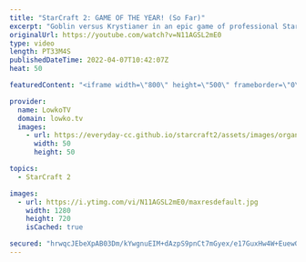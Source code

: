 ```yaml
---
title: "StarCraft 2: GAME OF THE YEAR! (So Far)"
excerpt: "Goblin versus Krystianer in an epic game of professional StarCraft 2. It's a bit early to call it the best game of SC2 of this year already, but it surely is the best so far. In this Protoss versus Protoss neither player ever manages to secure a solid economy so an intense micro battle is the only option."
originalUrl: https://youtube.com/watch?v=N11AGSL2mE0
type: video
length: PT33M4S
publishedDateTime: 2022-04-07T10:42:07Z
heat: 50

featuredContent: "<iframe width=\"800\" height=\"500\" frameborder=\"0\" src=\"https://www.youtube.com/embed/N11AGSL2mE0\" allow=\"accelerometer; autoplay; encrypted-media; gyroscope; picture-in-picture\" allowfullscreen></iframe>"

provider:
  name: LowkoTV
  domain: lowko.tv
  images:
    - url: https://everyday-cc.github.io/starcraft2/assets/images/organizations/lowko.tv-50x50.jpg
      width: 50
      height: 50

topics:
  - StarCraft 2

images:
  - url: https://i.ytimg.com/vi/N11AGSL2mE0/maxresdefault.jpg
    width: 1280
    height: 720
    isCached: true

secured: "hrwqcJEbeXpAB03Dm/kYwgnuEIM+dAzpS9pnCt7mGyex/e17GuxHw4W+EuewGokOFtcUB6SgonBfd65o3TZ4q7pEGEIafU+SeSJPBd6dKts5lK0mrxqHuZ6+DR1nY3HWtZTh8JrPlz3UR2i2zsNHBsENujErUY52hH3m2GKNvgJet2+QCvW6EMObX9Dtfz4fAFOH/6r7xh743L8ZWwiuwR/3ntEkFnd0epxRwMLrLA0bKBKtf+MVxW9kM3jcfYM5t4f0vIZVUr82+HcuUCSGvG8+RZM50wDt1Q5JrZZPbeUotqQ8hy+n/L19bV1O53VZINliSK+wU8pS/MZs+Ew+ZPibee0A25j9JVEZ4Jv/zW33UUWRGZbSTBPUtv3mmwStCSNCs4WmWyW17HFpPwJ5kLa4ctGYz52vUuHGaqh459+HbA2XQ0PWJNgdOJncKQ0w;+f9V6mLoX1GnYyar38BfQQ=="
---
```


